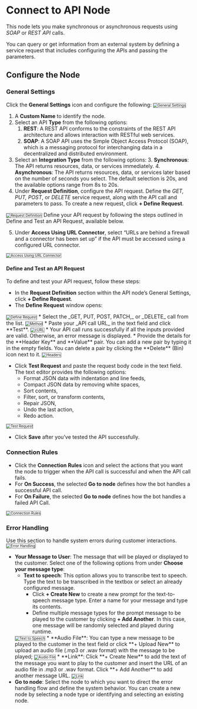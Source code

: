 # Connect to API Node

This node lets you make synchronous or asynchronous requests using _SOAP_ or _REST API_ calls.

You can query or get information from an external system by defining a service request that includes configuring the APIs and passing the parameters.

## Configure the Node

### General Settings

Click the **General Settings** icon and configure the following:
<img src="../images/general-settings-api.png" alt="General Settings" title="General Settings" style="border: 1px solid gray; zoom:70%;">

1. A **Custom Name** to identify the node.
2. Select an API **Type** from the following options:
    1. **REST**: A REST API conforms to the constraints of the REST API architecture and allows interaction with RESTful web services.
    2. **SOAP**: A SOAP API uses the Simple Object Access Protocol (SOAP), which is a messaging protocol for interchanging data in a decentralized and distributed environment.
3. Select an **Integration Type** from the following options:
    3. **Synchronous**: The API returns resources, data, or services immediately.
    4. **Asynchronous**: The API returns resources, data, or services later based on the number of seconds you select. The default selection is 20s, and the available options range from 8s to 20s.
4. Under **Request Definition**, configure the API request. Define the _GET, PUT, POST_, or _DELETE_ service request, along with the API call and parameters to pass. To create a new request, click **+ Define Request**.
<img src="../images/request-definition.png" alt="Request Definition" title="Request Definition" style="border: 1px solid gray; zoom:70%;">
Define your API request by following the steps outlined in Define and Test an API Request, available below.

5. Under **Access Using URL Connector**, select “URLs are behind a firewall and a connector has been set up” if the API must be accessed using a configured URL connector.  
<img src="../images/access-using-url-connector.png" alt="Access Using URL Connector" title="Access Using URL Connector" style="border: 1px solid gray; zoom:70%;">

#### Define and Test an API Request

To define and test your API request, follow these steps:

* In the **Request Definition** section within the API node’s General Settings, click **+ Define Request**.
* The **Define Request** window opens:
<img src="../images/define-request-window.png" alt="Define Request" title="Define Request" style="border: 1px solid gray; zoom:70%;">
* Select the _GET, PUT, POST, PATCH,_ or _DELETE_ call from the list.
<img src="../images/api-method.png" alt="Method" title="Method" style="border: 1px solid gray; zoom:70%;">
* Paste your _API call URL_ in the text field and click **Test**.
<img src="../images/curl.png" alt="cURL" title="cURL" style="border: 1px solid gray; zoom:70%;">
* Your API call runs successfully if all the inputs provided are valid. Otherwise, an error message is displayed.
* Provide the details for the **Header Key** and **Value** pair. You can add a new pair by typing it in the empty fields. You can delete a pair by clicking the **Delete** (Bin) icon next to it.
<img src="../images/headers.png" alt="Headers" title="Headers" style="border: 1px solid gray; zoom:70%;">

* Click **Test Request** and paste the request body code in the text field. The text editor provides the following options:
    * Format JSON data with indentation and line feeds,
    * Compact JSON data by removing white spaces,
    * Sort contents,
    * Filter, sort, or transform contents,
    * Repair JSON,
    * Undo the last action,
    * Redo action.  
<img src="../images/test-request.png" alt="Test Request" title="Test Request" style="border: 1px solid gray; zoom:70%;">

* Click **Save** after you’ve tested the API successfully.

### Connection Rules

* Click the **Connection Rules** icon and select the actions that you want the node to trigger when the API call is successful and when the API call fails.
* For **On Success**, the selected **Go to node** defines how the bot handles a successful API call.
* For **On Failure**, the selected **Go to node** defines how the bot handles a failed API Call.
<img src="../images/connection-rules-api.png" alt="Connection Rules" title="Connection Rules" style="border: 1px solid gray; zoom:70%;">

### Error Handling

Use this section to handle system errors during customer interactions.
<img src="../images/error-handling-api.png" alt="Error Handling" title="Error Handling" style="border: 1px solid gray; zoom:70%;">

* **Your Message to User**: The message that will be played or displayed to the customer. Select one of the following options from under **Choose your message type**:
    * **Text to speech**: This option allows you to transcribe text to speech. Type the text to be transcribed in the textbox or select an already configured message.
        * Click **+ Create New** to create a new prompt for the text-to-speech message type. Enter a name for your message and type its contents.
        * Define multiple message types for the prompt message to be played to the customer by clicking **+ Add Another**. In this case, one message will be randomly selected and played during runtime.
    <img src="../images/text-to-speech-api.png" alt="Text to Speech" title="Text to Speech" style="border: 1px solid gray; zoom:70%;">
    * **Audio File**: You can type a new message to be played to the customer in the text field or click **+ Upload New** to upload an audio file (.mp3 or .wav format) with the message to be played;
    <img src="../images/audio-file-api.png" alt="Audio File" title="Audio File" style="border: 1px solid gray; zoom:70%;">
    * **Link**: Click **+ Create New** to add the text of the message you want to play to the customer and insert the URL of an audio file in .mp3 or .wav format. Click **+ Add Another** to add another message URL.
    <img src="..//images/link-api.png" alt="Link" title="Link" style="border: 1px solid gray; zoom:70%;">
* **Go to node**: Select the node to which you want to direct the error handling flow and define the system behavior. You can create a new node by selecting a node type or identifying and selecting an existing node.